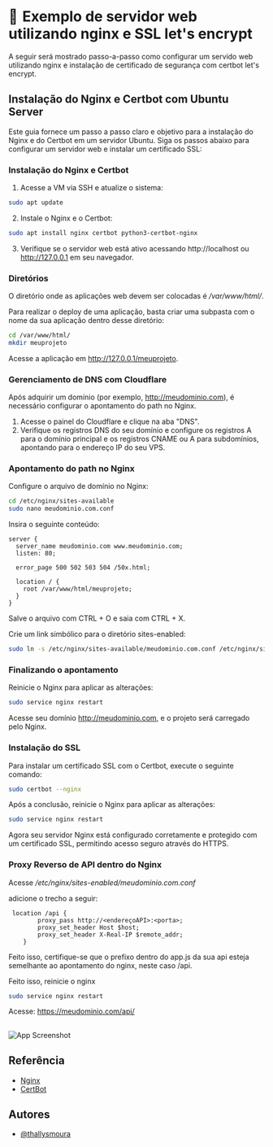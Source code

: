 
# 🔐  Exemplo de servidor web utilizando nginx e SSL let's encrypt

A seguir será mostrado passo-a-passo como configurar um servido web utilizando nginx e instalação de certificado de segurança com certbot let's encrypt.


## Instalação do Nginx e Certbot com Ubuntu Server

Este guia fornece um passo a passo claro e objetivo para a instalação do Nginx e do Certbot em um servidor Ubuntu. Siga os passos abaixo para configurar um servidor web e instalar um certificado SSL:

### Instalação do Nginx e Certbot

1. Acesse a VM via SSH e atualize o sistema:

```bash
sudo apt update
```

2. Instale o Nginx e o Certbot:

```bash
sudo apt install nginx certbot python3-certbot-nginx
```

3. Verifique se o servidor web está ativo acessando http://localhost ou http://127.0.0.1 em seu navegador.

### Diretórios

O diretório onde as aplicações web devem ser colocadas é */var/www/html/*.

Para realizar o deploy de uma aplicação, basta criar uma subpasta com o nome da sua aplicação dentro desse diretório:

```bash
cd /var/www/html/
mkdir meuprojeto
```

Acesse a aplicação em http://127.0.0.1/meuprojeto.

### Gerenciamento de DNS com Cloudflare

Após adquirir um domínio (por exemplo, http://meudominio.com), é necessário configurar o apontamento do path no Nginx.

1. Acesse o painel do Cloudflare e clique na aba "DNS".
2. Verifique os registros DNS do seu domínio e configure os registros A para o domínio principal e os registros CNAME ou A para subdomínios, apontando para o endereço IP do seu VPS.

### Apontamento do path no Nginx

Configure o arquivo de domínio no Nginx:

```bash
cd /etc/nginx/sites-available
sudo nano meudominio.com.conf
```

Insira o seguinte conteúdo:

```
server {
  server_name meudominio.com www.meudominio.com;
  listen: 80;

  error_page 500 502 503 504 /50x.html;

  location / {
    root /var/www/html/meuprojeto;
  }
}
```

Salve o arquivo com CTRL + O e saia com CTRL + X.

Crie um link simbólico para o diretório sites-enabled:

```bash
sudo ln -s /etc/nginx/sites-available/meudominio.com.conf /etc/nginx/sites-enabled
```

### Finalizando o apontamento

Reinicie o Nginx para aplicar as alterações:

```bash
sudo service nginx restart
```

Acesse seu domínio http://meudominio.com, e o projeto será carregado pelo Nginx.

### Instalação do SSL

Para instalar um certificado SSL com o Certbot, execute o seguinte comando:

```bash
sudo certbot --nginx
```

Após a conclusão, reinicie o Nginx para aplicar as alterações:

```bash
sudo service nginx restart
```

Agora seu servidor Nginx está configurado corretamente e protegido com um certificado SSL, permitindo acesso seguro através do HTTPS.

### Proxy Reverso de API dentro do Nginx

Acesse */etc/nginx/sites-enabled/meudominio.com.conf*

adicione o trecho a seguir:

```
 location /api {
        proxy_pass http://<endereçoAPI>:<porta>;
        proxy_set_header Host $host;
        proxy_set_header X-Real-IP $remote_addr;
    }
  ```

  Feito isso, certifique-se que o prefixo dentro do app.js da sua api esteja semelhante ao apontamento do nginx, neste caso /api.

Feito isso, reinicie o nginx

```bash
sudo service nginx restart
```

Acesse: https://meudominio.com/api/

## 

![App Screenshot](https://www.hardware.com.br/wp-content/uploads/static/wp/2022/07/06/blog_15418_large.jpg)


## Referência

 - [Nginx](https://www.nginx.com/)
 - [CertBot](https://certbot.eff.org/)



## Autores

- [@thallysmoura](https://github.com/thallysmoura)

